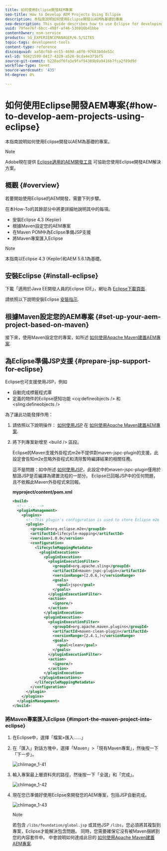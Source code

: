 ```yaml
---
title: 如何使用Eclipse開發AEM專案
seo-title: How to Develop AEM Projects Using Eclipse
description: 本指南說明如何使用Eclipse開發以AEM為基礎的專案
seo-description: This guide describes how to use Eclipse for developing AEM based projects
uuid: 79fee76f-6bcc-498f-af46-530816b41bbe
contentOwner: msm-service
products: SG_EXPERIENCEMANAGER/6.5/SITES
topic-tags: development-tools
content-type: reference
discoiquuid: aa58cfb8-ec15-4698-a8f0-97683b0de51c
exl-id: 9d421599-0417-4329-a528-9cda4e3716f5
source-git-commit: b220adf6fa3e9faf94389b9a9416b7fca2f89d9d
workflow-type: tm+mt
source-wordcount: '435'
ht-degree: 0%

---
```


# 如何使用Eclipse開發AEM專案{#how-to-develop-aem-projects-using-eclipse}

本指南說明如何使用Eclipse開發以AEM為基礎的專案。

>[!NOTE]
>
>Adobe現在提供 [Eclipse適用的AEM開發工具](/help/sites-developing/aem-eclipse.md) 可協助您使用Eclipse開發AEM解決方案。

## 概觀 {#overview}

若要開始使用Eclipse的AEM開發，需要下列步驟。

在本How-To的其餘部分中將更詳細地說明其中的每項。

* 安裝Eclipse 4.3 (Kepler)
* 根據Maven設定您的AEM專案
* 在Maven POM中為Eclipse準備JSP支援
* 將Maven專案匯入Eclipse

>[!NOTE]
>
>本指南以Eclipse 4.3 (Kepler)和AEM 5.6.1為基礎。

## 安裝Eclipse {#install-eclipse}

下載「適用於Java EE開發人員的Eclipse IDE」，網址為 [Eclipse下載頁面](https://www.eclipse.org/downloads/).

請依照以下說明安裝Eclipse [安裝指示](https://wiki.eclipse.org/Eclipse/Installation).

## 根據Maven設定您的AEM專案 {#set-up-your-aem-project-based-on-maven}

接下來，使用Maven設定您的專案，如所述 [如何使用Apache Maven建置AEM專案](/help/sites-developing/ht-projects-maven.md).

## 為Eclipse準備JSP支援 {#prepare-jsp-support-for-eclipse}

Eclipse也可支援使用JSP，例如

* 自動完成標籤程式庫
* 定義的物件的Eclipse感知功能 &lt;cq:defineobjects /> 和 &lt;sling:defineobjects />

為了讓此功能發揮作用：

1. 請依照以下說明操作： [如何使用JSP](/help/sites-developing/ht-projects-maven.md#how-to-work-with-jsps) 在 [如何使用Apache Maven建置AEM專案](/help/sites-developing/ht-projects-maven.md).
1. 將下列專案新增至 &lt;build /> 區段。

   Eclipse的Maven支援外掛程式m2e不提供對maven-jspc-plugin的支援，此設定會告知m2e忽略外掛程式和清除暫時編譯結果的相關任務。

   這不是問題：如中所述 [如何使用JSP](/help/sites-developing/ht-projects-maven.md#how-to-work-with-jsps)，此設定中的maven-jspc-plugin僅用於驗證JSP是否編譯為建置流程的一部分。 Eclipse已回報JSP中的任何問題，且不依賴此Maven外掛程式來回報。

   **myproject/content/pom.xml**

   ```xml
   <build>
     <!-- ... -->
     <pluginManagement>
       <plugins>
         <!--This plugin's configuration is used to store Eclipse m2e settings only. It has no influence on the Maven build itself.-->
         <plugin>
           <groupId>org.eclipse.m2e</groupId>
           <artifactId>lifecycle-mapping</artifactId>
           <version>1.0.0</version>
           <configuration>
             <lifecycleMappingMetadata>
               <pluginExecutions>
                 <pluginExecution>
                   <pluginExecutionFilter>
                     <groupId>org.apache.sling</groupId>
                     <artifactId>maven-jspc-plugin</artifactId>
                     <versionRange>[2.0.6,)</versionRange>
                     <goals>
                       <goal>jspc</goal>
                     </goals>
                   </pluginExecutionFilter>
                   <action>
                     <ignore/>
                   </action>
                 </pluginExecution>
                 <pluginExecution>
                   <pluginExecutionFilter>
                     <groupId>org.apache.maven.plugins</groupId>
                     <artifactId>maven-clean-plugin</artifactId>
                     <versionRange>[2.4.1,)</versionRange>
                     <goals>
                       <goal>clean</goal>
                     </goals>
                   </pluginExecutionFilter>
                   <action>
                     <ignore/>
                   </action>
                 </pluginExecution>
               </pluginExecutions>
             </lifecycleMappingMetadata>
           </configuration>
         </plugin>
       </plugins>
     </pluginManagement>
   </build>
   ```

### 將Maven專案匯入Eclipse {#import-the-maven-project-into-eclipse}

1. 在Eclipse中，選擇「檔案>匯入……」
1. 在「匯入」對話方塊中，選擇「Maven」>「現有Maven專案」，然後按一下「下一步」。

   ![chlimage_1-41](assets/chlimage_1-41a.png)

1. 輸入專案最上層資料夾的路徑，然後按一下「全選」和「完成」。

   ![chlimage_1-42](assets/chlimage_1-42a.png)

1. 現在您已準備好使用Eclipse來開發您的AEM專案，包括JSP自動完成。

   ![chlimage_1-43](assets/chlimage_1-43a.png)

   >[!NOTE]
   >
   >若包含 `/libs/foundation/global.jsp` 或其他JSP `/libs`，您必須將其複製到專案，Eclipse才能解決包含問題。 同時，您需要確保它沒有被Maven捆綁到您的內容套件中。 中會說明如何達成此目的 [如何使用Apache Maven建置AEM專案](/help/sites-developing/ht-projects-maven.md).
